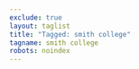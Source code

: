 ```yaml
---
exclude: true
layout: taglist
title: "Tagged: smith college"
tagname: smith college
robots: noindex
---
```

